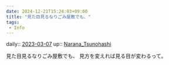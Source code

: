 ```yaml
---
date: 2024-12-21T15:24:03+09:00
title: "見た目見るなりごみ屋敷でも、"
tags:
 - Info
---
```


daily:: [2023-03-07](/Daily_Note/2023-03-07.md)
up:: [Narana_Tsunohashi](Bar/Novel/Nacaria/Narana_Tsunohashi.md)

見た目見るなりごみ屋敷でも、
見方を変えれば見る目が変わるって。